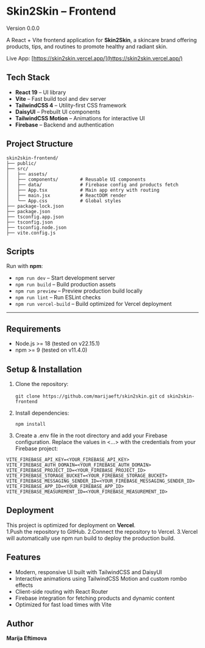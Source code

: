 # Skin2Skin – Frontend
Version 0.0.0

A React + Vite frontend application for **Skin2Skin**, a skincare brand offering products, tips, and routines to promote healthy and radiant skin.  

Live App: [https://skin2skin.vercel.app/](https://skin2skin.vercel.app/)

## Tech Stack
- **React 19** – UI library  
- **Vite** – Fast build tool and dev server  
- **TailwindCSS 4** – Utility-first CSS framework  
- **DaisyUI** – Prebuilt UI components  
- **TailwindCSS Motion** – Animations for interactive UI  
- **Firebase** – Backend and authentication  

## Project Structure

```
skin2skin-frontend/
├── public/
├── src/
│   ├── assets/
│   ├── components/        # Reusable UI components
│   ├── data/              # Firebase config and products fetch
│   ├── App.tsx            # Main app entry with routing
│   ├── main.jsx           # ReactDOM render
│   └── App.css            # Global styles
├── package-lock.json
├── package.json
├── tsconfig.app.json
├── tsconfig.json
├── tsconfig.node.json
├── vite.config.js
```

##  Scripts

Run with **npm**:

- `npm run dev` – Start development server  
- `npm run build` – Build production assets  
- `npm run preview` – Preview production build locally  
- `npm run lint` – Run ESLint checks  
- `npm run vercel-build` – Build optimized for Vercel deployment  

---
## Requirements

- Node.js >= 18 (tested on v22.15.1)  
- npm >= 9 (tested on v11.4.0)

##  Setup & Installation

1. Clone the repository:

   ```git clone https://github.com/marijaeft/skin2skin.git```
   ```cd skin2skin-frontend```

2. Install dependencies:
    
   ```npm install```

3. Create a .env file in the root directory and add your Firebase configuration. Replace the values in <...> with the credentials from your Firebase project:

```
VITE_FIREBASE_API_KEY=<YOUR_FIREBASE_API_KEY>
VITE_FIREBASE_AUTH_DOMAIN=<YOUR_FIREBASE_AUTH_DOMAIN>
VITE_FIREBASE_PROJECT_ID=<YOUR_FIREBASE_PROJECT_ID>
VITE_FIREBASE_STORAGE_BUCKET=<YOUR_FIREBASE_STORAGE_BUCKET>
VITE_FIREBASE_MESSAGING_SENDER_ID=<YOUR_FIREBASE_MESSAGING_SENDER_ID>
VITE_FIREBASE_APP_ID=<YOUR_FIREBASE_APP_ID>
VITE_FIREBASE_MEASUREMENT_ID=<YOUR_FIREBASE_MEASUREMENT_ID>
```

##  Deployment

This project is optimized for deployment on **Vercel**.  
1.Push the repository to GitHub.
2.Connect the repository to Vercel.
3.Vercel will automatically use npm run build to deploy the production build.

##  Features

- Modern, responsive UI built with TailwindCSS and DaisyUI  
- Interactive animations using TailwindCSS Motion and custom rombo effects  
- Client-side routing with React Router  
- Firebase integration for fetching products and dynamic content  
- Optimized for fast load times with Vite   

##  Author

**Marija Eftimova** 